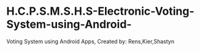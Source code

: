 # H.C.P.S.M.S.H.S-Electronic-Voting-System-using-Android-
Voting System using Android Apps, Created by: Rens,Kier,Shastyn

